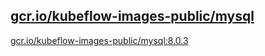 
[gcr.io/kubeflow-images-public/mysql](https://hub.docker.com/r/anjia0532/kubeflow-images-public.mysql/tags/)
-----


[gcr.io/kubeflow-images-public/mysql:8.0.3](https://hub.docker.com/r/anjia0532/kubeflow-images-public.mysql/tags/)


